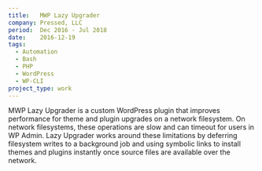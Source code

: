 ```yaml
---
title:   MWP Lazy Upgrader
company: Pressed, LLC
period:  Dec 2016 - Jul 2018
date:    2016-12-19
tags:
  - Automation
  - Bash
  - PHP
  - WordPress
  - WP-CLI
project_type: work
---
```


MWP Lazy Upgrader is a custom WordPress plugin that improves performance for
theme and plugin upgrades on a network filesystem. On network filesystems,
these operations are slow and can timeout for users in WP Admin. Lazy Upgrader
works around these limitations by deferring filesystem writes to a background
job and using symbolic links to install themes and plugins instantly once
source files are available over the network.
